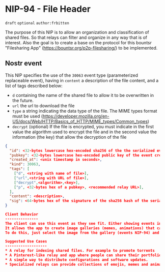 NIP-94 - File Header
======
`draft` `optional` `author:frbitten` 

The purpose of this NIP is to allow an organization and classification of shared files. So that relays can filter and organize in any way that is of interest.
Also the goal is to create a base on the protocol for this bountsr "Filesharing App" (https://bountsr.org/p2p-filesharing/) to be implemented.

Nostr event
------------------
This NIP specifies the use of the `30063` event type (parameterized replaceable event), having in `content` a description of the file content, and a list of tags described below:
* `d` containing the name of the shared file to allow it to be overwritten in the future.
* `url` the url to download the file
* `type` a string indicating the data type of the file. The MIME types format must be used (https://developer.mozilla.org/en-US/docs/Web/HTTP/Basics_of_HTTP/MIME_types/Common_types)
* `decrypt` (optional) If the file is encrypted, you must indicate in the first value the algorithm used to encrypt the file and in the second value the information (the key) that allow the decryption of the file

```json
{
  "id": <32-bytes lowercase hex-encoded sha256 of the the serialized event data>,
  "pubkey": <32-bytes lowercase hex-encoded public key of the event creator>,
  "created_at": <unix timestamp in seconds>,
  "kind": 30063,
  "tags": [
    ["d", <string with name of file>],
    ["url",<string with URL of file>],
    ["decrypt",<algorithm>,<key>],
    ["p", <32-bytes hex of a pubkey>, <recommended relay URL>],
  ],
  "content": <description>,
  "sig": <64-bytes hex of the signature of the sha256 hash of the serialized event data, which is the same as the "id" field>
}

Client Behavior
---------------
The client can use this event as they see fit. Either showing events in the same feed as kind 1 events or creating a specific feed for file listings
It allows the app to create image galleries (memes, animations) that can be reused countless times in different notes. As it exists in whatsapp, telegram, etc. Exemple: <https://ibb.co/Fnj5TMg> 
To do this, just select the image from the gallery (events NIP-94) and include the URL of the selected image

Suggested Use Cases
-------------------
* A relay for indexing shared files. For example to promote torrents
* A Pinterest-like relay and app where people can share their portfolio and inspire others.
* A simple way to distribute configurations and software updates.
* Specialized relays can provide collections of emojis, memes and animated gifs to be used in notes.
